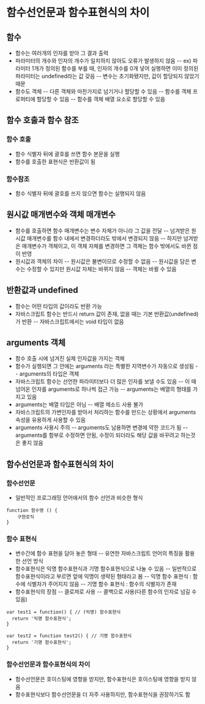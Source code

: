 # 함수선언문과 함수표현식의 차이
## 함수
- 함수는 여러개의 인자를 받아 그 결과 출력
- 파라미터의 개수와 인자의 개수가 일치하지 않아도 오류가 발생하지 않음
-- ex) 파라미터 1개가 정의된 함수를 부를 때, 인자의 개수를 0개 넣어 실행하면 이미 정의된 파라미터는 undefined라는 값 갖음
-- 변수는 초기화됐지만, 값이 할당되지 않았기 때문
- 함수도 객체
-- 다른 객체와 마찬가지로 넘기거나 할당할 수 있음
-- 함수를 객체 프로퍼티에 할당할 수 있음
-- 함수를 객체 배열 요소로 할당할 수 있음

## 함수 호출과 함수 참조
### 함수 호출
- 함수 식별자 뒤에 괄호를 쓰면 함수 본문을 실행
- 함수를 호출한 표현식은 반환값이 됨
### 함수참조
- 함수 식별자 뒤에 괄호를 쓰지 않으면 함수는 실행되지 않음

## 원시값 매개변수와 객체 매개변수
- 함수를 호출하면 함수 매개변수는 변수 자체가 아니라 그 값을 전달
-- 넘겨받은 원시값 매개변수를 함수 내에서 변경하더라도 밖에서 변경되지 않음
-- 하지만 넘겨받은 매개변수가 객체이고, 이 객체 자체를 변경하면 그 객체는 함수 밖에서도 바뀐 점이 반영
- 원시값과 객체의 차이
-- 원시값은 불변이므로 수정할 수 없음
-- 원시값을 담은 변수는 수정할 수 있지만 원시값 자체는 바뀌지 않음
-- 객체는 바뀔 수 있음

## 반환값과 undefined
- 함수는 어떤 타입의 값이라도 반환 가능
- 자바스크립트 함수는 반드시 return 값이 존재, 없을 때는 기본 반환값(undefined)가 반환
-- 자바스크립트에서는 void 타입이 없음

## arguments 객체
- 함수 호출 시에 넘겨진 실제 인자값을 가지는 객체
- 함수가 실행되면 그 안에는 arguments 라는 특별한 지역변수가 자동으로 생성됨
-- arguments의 타입은 객체
- 자바스크립트 함수는 선언한 파라미터보다 더 많은 인자를 보낼 수도 있음
-- 이 때 넘어온 인자를 arguments로 하나씩 접근 가능
-- arguments는 배열의 형태를 가지고 있음
- arguments는 배열 타입은 아님
-- 배열 메소드 사용 불가
- 자바스크립트의 가변인자를 받아서 처리하는 함수를 만드는 상황에서 arguments 속성을 유용하게 사용할 수 있음
- arguments 사용시 주의
-- arguments도 남용하면 변경에 약한 코드가 됨
-- arguments를 함부로 수정하면 안됨, 수정이 되더라도 해당 값을 바꾸려고 하는것은 좋지 않음

## 함수선언문과 함수표현식의 차이
### 함수선언문
- 일반적인 프로그래밍 언어에서의 함수 선언과 비슷한 형식
```
function 함수명 () {
	구현로직
}
```
### 함수 표현식
- 변수간에 함수 표현을 담아 놓은 형태
-- 유연한 자바스크립트 언어의 특징을 활용한 선언 방식
- 함수표현식은 익명 함수표현식과 기명 함수표현식으로 나눌 수 있음
-- 일반적으로 함수표현식이라고 부르면 앞에 익명이 생략된 형태라고 봄
-- 익명 함수 표현식 : 함수에 식별자가 주어지지 않음
-- 기명 함수 표현식 : 함수의 식별자가 존재
- 함수표현식의 장점
-- 클로져로 사용
-- 콜백으로 사용(다른 함수의 인자로 넘길 수 있음)
```
var test1 = function() { // (익명) 함수표현식
  return '익명 함수표현식';
}

var test2 = function test2() { // 기명 함수표현식 
  return '기명 함수표현식';
}
```
### 함수선언문과 함수표현식의 차이
- 함수선언문은 호이스팅에 영향을 받지만, 함수표현식은 호이스팅에 영향을 받지 않음
- 함수표현식보다 함수선언문을 더 자주 사용하지만, 함수표현식을 권장하기도 함

